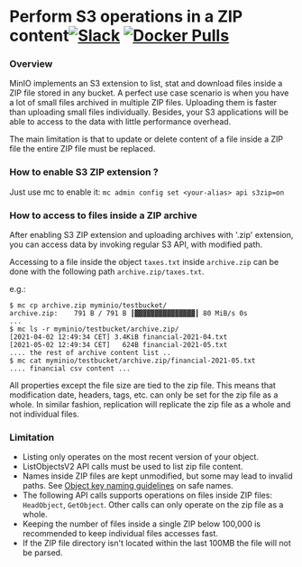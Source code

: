 # Perform S3 operations in a ZIP content[![Slack](https://slack.min.io/slack?type=svg)](https://slack.min.io) [![Docker Pulls](https://img.shields.io/docker/pulls/minio/minio.svg?maxAge=604800)](https://hub.docker.com/r/minio/minio/)

### Overview
MinIO implements an S3 extension to list, stat and download files inside a ZIP file stored in any bucket. A perfect use case scenario is when you have a lot of small files archived in multiple ZIP files. Uploading them is faster than uploading small files individually. Besides, your S3 applications will be able to access to the data with little performance overhead.

The main limitation is that to update or delete content of a file inside a ZIP file the entire ZIP file must be replaced.

### How to enable S3 ZIP extension ?

Just use mc to enable it: `mc admin config set <your-alias> api s3zip=on`

### How to access to files inside a ZIP archive

After enabling S3 ZIP extension and uploading archives with '.zip' extension, you can access data by invoking regular S3 API, with modified path. 

Accessing to a file inside the object `taxes.txt` inside `archive.zip` can be done with the following path `archive.zip/taxes.txt`.

e.g.:
```
$ mc cp archive.zip myminio/testbucket/
archive.zip:    791 B / 791 B ┃▓▓▓▓▓▓▓▓▓▓▓▓▓▓▓┃ 80 MiB/s 0s
...
$ mc ls -r myminio/testbucket/archive.zip/
[2021-04-02 12:49:34 CET] 3.4KiB financial-2021-04.txt
[2021-05-02 12:49:34 CET]   624B financial-2021-05.txt
.... the rest of archive content list ..
$ mc cat myminio/testbucket/archive.zip/financial-2021-05.txt
.... financial csv content ...
```

All properties except the file size are tied to the zip file. This means that modification date, headers, tags, etc. can only be set for the zip file as a whole. In similar fashion, replication will replicate the zip file as a whole and not individual files.

### Limitation
- Listing only operates on the most recent version of your object.
- ListObjectsV2 API calls must be used to list zip file content.
- Names inside ZIP files are kept unmodified, but some may lead to invalid paths. See [Object key naming guidelines](https://docs.aws.amazon.com/AmazonS3/latest/userguide/object-keys.html) on safe names.
- The following API calls supports operations on files inside ZIP files: `HeadObject`,  `GetObject`. Other calls can only operate on the zip file as a whole.
- Keeping the number of files inside a single ZIP below 100,000 is recommended to keep individual files accesses fast.
- If the ZIP file directory isn't located within the last 100MB the file will not be parsed.
